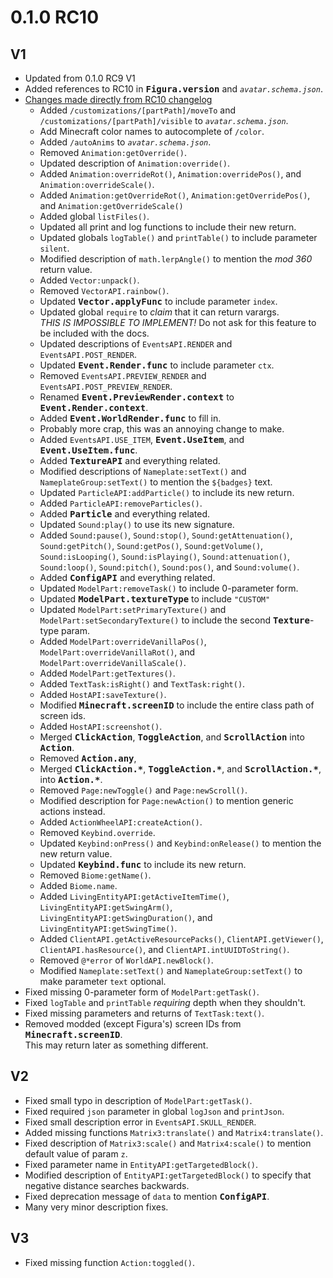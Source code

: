 # 0.1.0 RC10 #

V1
--------------------------------------------------
* Updated from 0.1.0 RC9 V1
* Added references to RC10 in <kbd>**Figura.version**</kbd> and *`avatar.schema.json`*.
* [Changes made directly from RC10 changelog](
    https://discord.com/channels/805969743466332191/959863825581101116/1039304001583329351
  )
  * Added `/customizations/[partPath]/moveTo` and `/customizations/[partPath]/visible` to
    *`avatar.schema.json`*.
  * Add Minecraft color names to autocomplete of `/color`.
  * Added `/autoAnims` to *`avatar.schema.json`*.
  * Removed `Animation:getOverride()`.
  * Updated description of `Animation:override()`.
  * Added `Animation:overrideRot()`, `Animation:overridePos()`, and `Animation:overrideScale()`.
  * Added `Animation:getOverrideRot()`, `Animation:getOverridePos()`, and
    `Animation:getOverrideScale()`
  * Added global `listFiles()`.
  * Updated all print and log functions to include their new return.
  * Updated globals `logTable()` and `printTable()` to include parameter `silent`.
  * Modified description of `math.lerpAngle()` to mention the *mod 360* return value.
  * Added `Vector:unpack()`.
  * Removed `VectorAPI.rainbow()`.
  * Updated <kbd>**Vector.applyFunc**</kbd> to include parameter `index`.
  * Updated global `require` to *claim* that it can return varargs.  
    *THIS IS IMPOSSIBLE TO IMPLEMENT!* Do not ask for this feature to be included with the docs.
  * Updated descriptions of `EventsAPI.RENDER` and `EventsAPI.POST_RENDER`.
  * Updated <kbd>**Event.Render.func**</kbd> to include parameter `ctx`.
  * Removed `EventsAPI.PREVIEW_RENDER` and `EventsAPI.POST_PREVIEW_RENDER`.
  * Renamed <kbd>**Event.PreviewRender.context**</kbd> to <kbd>**Event.Render.context**</kbd>.
  * Added <kbd>**Event.WorldRender.func**</kbd> to fill in.
  * Probably more crap, this was an annoying change to make.
  * Added `EventsAPI.USE_ITEM`, <kbd>**Event.UseItem**</kbd>, and <kbd>**Event.UseItem.func**</kbd>.
  * Added <kbd>**TextureAPI**</kbd> and everything related.
  * Modified descriptions of `Nameplate:setText()` and `NameplateGroup:setText()` to mention the
    `${badges}` text.
  * Updated `ParticleAPI:addParticle()` to include its new return.
  * Added `ParticleAPI:removeParticles()`.
  * Added <kbd>**Particle**</kbd> and everything related.
  * Updated `Sound:play()` to use its new signature.
  * Added `Sound:pause()`, `Sound:stop()`, `Sound:getAttenuation()`, `Sound:getPitch()`,
    `Sound:getPos()`, `Sound:getVolume()`, `Sound:isLooping()`, `Sound:isPlaying()`,
    `Sound:attenuation()`, `Sound:loop()`, `Sound:pitch()`, `Sound:pos()`, and `Sound:volume()`.
  * Added <kbd>**ConfigAPI**</kbd> and everything related.
  * Updated `ModelPart:removeTask()` to include 0-parameter form.
  * Updated <kbd>**ModelPart.textureType**</kbd> to include `"CUSTOM"`
  * Updated `ModelPart:setPrimaryTexture()` and `ModelPart:setSecondaryTexture()` to include the
    second <kbd>**Texture**</kbd>-type param.
  * Added `ModelPart:overrideVanillaPos()`, `ModelPart:overrideVanillaRot()`, and
    `ModelPart:overrideVanillaScale()`.
  * Added `ModelPart:getTextures()`.
  * Added `TextTask:isRight()` and `TextTask:right()`.
  * Added `HostAPI:saveTexture()`.
  * Modified <kbd>**Minecraft.screenID**</kbd> to include the entire class path of screen ids.
  * Added `HostAPI:screenshot()`.
  * Merged <kbd>**ClickAction**</kbd>, <kbd>**ToggleAction**</kbd>, and <kbd>**ScrollAction**</kbd>
    into <kbd>**Action**</kbd>.
  * Removed <kbd>**Action.any**</kbd>,
  * Merged <kbd>**ClickAction.\***</kbd>, <kbd>**ToggleAction.\***</kbd>, and
    <kbd>**ScrollAction.\***</kbd>, into <kbd>**Action.\***</kbd>.
  * Removed `Page:newToggle()` and `Page:newScroll()`.
  * Modified description for `Page:newAction()` to mention generic actions instead.
  * Added `ActionWheelAPI:createAction()`.
  * Removed `Keybind.override`.
  * Updated `Keybind:onPress()` and `Keybind:onRelease()` to mention the new return value.
  * Updated <kbd>**Keybind.func**</kbd> to include its new return.
  * Removed `Biome:getName()`.
  * Added `Biome.name`.
  * Added `LivingEntityAPI:getActiveItemTime()`, `LivingEntityAPI:getSwingArm()`,
    `LivingEntityAPI:getSwingDuration()`, and `LivingEntityAPI:getSwingTime()`.
  * Added `ClientAPI.getActiveResourcePacks()`, `ClientAPI.getViewer()`, `ClientAPI.hasResource()`,
    and `ClientAPI.intUUIDToString()`.
  * Removed `@*error` of `WorldAPI.newBlock()`.
  * Modified `Nameplate:setText()` and `NameplateGroup:setText()` to make parameter `text` optional.
* Fixed missing 0-parameter form of `ModelPart:getTask()`.
* Fixed `logTable` and `printTable` *requiring* depth when they shouldn't.
* Fixed missing parameters and returns of `TextTask:text()`.
* Removed modded (except Figura's) screen IDs from <kbd>**Minecraft.screenID**</kbd>.  
  This may return later as something different.

V2
--------------------------------------------------
* Fixed small typo in description of `ModelPart:getTask()`.
* Fixed required `json` parameter in global `logJson` and `printJson`.
* Fixed small description error in `EventsAPI.SKULL_RENDER`.
* Added missing functions `Matrix3:translate()` and `Matrix4:translate()`.
* Fixed description of `Matrix3:scale()` and `Matrix4:scale()` to mention default value of param
  `z`.
* Fixed parameter name in `EntityAPI:getTargetedBlock()`.
* Modified description of `EntityAPI:getTargetedBlock()` to specify that negative distance searches
  backwards.
* Fixed deprecation message of `data` to mention <kbd>**ConfigAPI**</kbd>.
* Many very minor description fixes.

V3
--------------------------------------------------
* Fixed missing function `Action:toggled()`.
